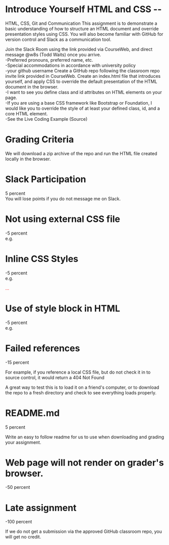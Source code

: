 # Introduce Yourself HTML and CSS -- <Replace with your name>
HTML, CSS, Git and Communication
This assignment is to demonstrate a basic understanding of how to structure an HTML document and override presentation styles using CSS. You will also become familiar with GitHub for version control and Slack as a communication tool.

Join the Slack Room using the link provided via CourseWeb, and direct message @w8s (Todd Waits) once you arrive.  
   -Preferred pronouns, preferred name, etc.  
   -Special accommodations in accordance with university policy  
   -your github username
Create a GitHub repo following the classroom repo invite link provided in CourseWeb.
Create an index.html file that introduces yourself, and apply CSS to override the default presentation of the HTML document in the browser.  
   -I want to see you define class and id attributes on HTML elements on your page.  
   -If you are using a base CSS framework like Bootstrap or Foundation, I would like you to override the style of at least your defined class, id, and a core HTML element.  
   -See the Live Coding Example (Source)
# Grading Criteria
We will download a zip archive of the repo and run the HTML file created locally in the browser.  
  
# Slack Participation 
5 percent  
You will lose points if you do not message me on Slack.  
  
# Not using external CSS file  
-5 percent  
e.g. <link rel="stylesheet" type="text/css">  
  
# Inline CSS Styles  
-5 percent  
e.g. <p style="color:red;">...</p>  
  
# Use of style block in HTML  
-5 percent  
e.g.<style></style>  
  
# Failed references  
-15 percent  

For example, if you reference a local CSS file, but do not check it in to source control, it would return a 404 Not Found  

A great way to test this is to load it on a friend's computer, or to download the repo to a fresh directory and check to see everything loads properly.  
  
# README.md  
5 percent  
  
Write an easy to follow readme for us to use when downloading and grading your assignment.  
  
# Web page will not render on grader's browser.
-50 percent

# Late assignment  
-100 percent  

If we do not get a submission via the approved GitHub classroom repo, you will get no credit.

